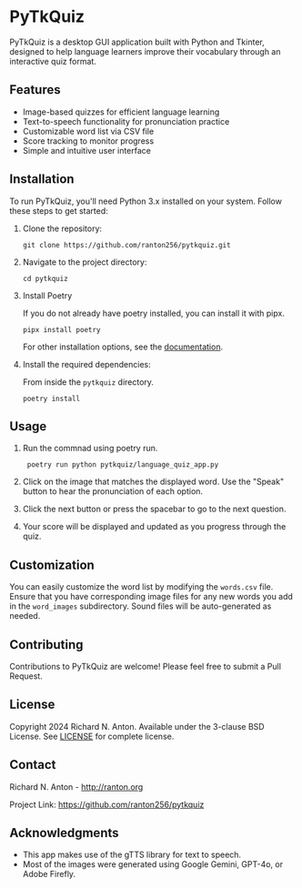 # PyTkQuiz

PyTkQuiz is a desktop GUI application built with Python and Tkinter, designed to help language learners improve their vocabulary through an interactive quiz format.

## Features

- Image-based quizzes for efficient language learning
- Text-to-speech functionality for pronunciation practice
- Customizable word list via CSV file
- Score tracking to monitor progress
- Simple and intuitive user interface

## Installation

To run PyTkQuiz, you'll need Python 3.x installed on your system. Follow these steps to get started:

1. Clone the repository:
   ```
   git clone https://github.com/ranton256/pytkquiz.git
   ```

2. Navigate to the project directory:
   ```
   cd pytkquiz
   ```

3. Install Poetry

   If you do not already have poetry installed, you can install it with pipx.
   
   ```shell
   pipx install poetry
   ```

   For other installation options, see the [documentation](https://python-poetry.org/docs/).

4. Install the required dependencies:

   From inside the `pytkquiz` directory.
   ```
   poetry install
   ```

## Usage

1. Run the commnad using poetry run.

   ```shell
    poetry run python pytkquiz/language_quiz_app.py
   ```

2. Click on the image that matches the displayed word. Use the "Speak" button to hear the pronunciation of each option.

3. Click the next button or press the spacebar to go to the next question.

4. Your score will be displayed and updated as you progress through the quiz.

## Customization

You can easily customize the word list by modifying the `words.csv` file.
Ensure that you have corresponding image files for any new words you add in the `word_images` subdirectory.
Sound files will be auto-generated as needed.

## Contributing

Contributions to PyTkQuiz are welcome! Please feel free to submit a Pull Request.

## License

Copyright 2024 Richard N. Anton. Available under the 3-clause BSD License.
See [LICENSE](https://github.com/ranton256/pytkquiz/blob/main/LICENSE) for complete license.

## Contact

Richard N. Anton - http://ranton.org

Project Link: https://github.com/ranton256/pytkquiz

## Acknowledgments

- This app makes use of the gTTS library for text to speech.
- Most of the images were generated using Google Gemini, GPT-4o, or Adobe Firefly.
